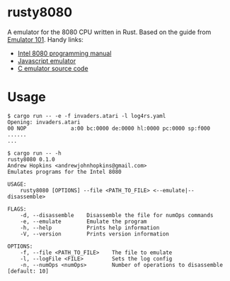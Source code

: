 # rusty8080
A emulator for the 8080 CPU written in Rust. Based on the guide from [Emulator 101](http://emulator101.com). Handy links:
* [Intel 8080 programming manual](http://altairclone.com/downloads/manuals/8080%20Programmers%20Manual.pdf)
* [Javascript emulator](https://bluishcoder.co.nz/js8080/)
* [C emulator source code](https://github.com/kpmiller/emulator101)

# Usage
```
$ cargo run -- -e -f invaders.atari -l log4rs.yaml
Opening: invaders.atari
00 NOP              a:00 bc:0000 de:0000 hl:0000 pc:0000 sp:f000 ......
...

$ cargo run -- -h
rusty8080 0.1.0
Andrew Hopkins <andrewjohnhopkins@gmail.com>
Emulates programs for the Intel 8080

USAGE:
    rusty8080 [OPTIONS] --file <PATH_TO_FILE> <--emulate|--disassemble>

FLAGS:
    -d, --disassemble    Disassemble the file for numOps commands
    -e, --emulate        Emulate the program
    -h, --help           Prints help information
    -V, --version        Prints version information

OPTIONS:
    -f, --file <PATH_TO_FILE>    The file to emulate
    -l, --logFile <FILE>         Sets the log config
    -n, --numOps <numOps>        Number of operations to disassemble [default: 10]
```
